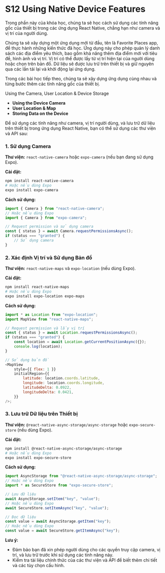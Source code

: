 # S12 Using Native Device Features

Trong phần này của khóa học, chúng ta sẽ học cách sử dụng các tính năng gốc của thiết bị trong các ứng dụng React Native, chẳng hạn như camera và vị trí của người dùng.

Chúng ta sẽ xây dựng một ứng dụng mới từ đầu, tên là Favorite Places app, để thực hành những kiến thức đã học. Ứng dụng này cho phép quản lý danh sách các địa điểm yêu thích, bao gồm khả năng thêm địa điểm mới với tiêu đề, hình ảnh và vị trí. Vị trí có thể được lấy từ vị trí hiện tại của người dùng hoặc chọn trên bản đồ. Dữ liệu sẽ được lưu trữ trên thiết bị và giữ nguyên qua các lần tải lại và khởi động lại ứng dụng.

Trong các bài học tiếp theo, chúng ta sẽ xây dựng ứng dụng cùng nhau và từng bước thêm các tính năng gốc của thiết bị.

Using the Camera, User Location & Device Storage

-   **Using the Device Camera**
-   **User Location & Map**
-   **Storing Data on the Device**

Để sử dụng các tính năng như camera, vị trí người dùng, và lưu trữ dữ liệu trên thiết bị trong ứng dụng React Native, bạn có thể sử dụng các thư viện và API sau:

### 1. Sử dụng Camera

**Thư viện:** `react-native-camera` hoặc `expo-camera` (nếu bạn đang sử dụng Expo).

**Cài đặt:**

```bash
npm install react-native-camera
# Hoặc nếu dùng Expo
expo install expo-camera
```

**Cách sử dụng:**

```javascript
import { Camera } from "react-native-camera";
// Hoặc nếu dùng Expo
import { Camera } from "expo-camera";

// Request permission và sử dụng camera
const { status } = await Camera.requestPermissionsAsync();
if (status === "granted") {
    // Sử dụng camera
}
```

### 2. Xác định Vị trí và Sử dụng Bản đồ

**Thư viện:** `react-native-maps` và `expo-location` (nếu dùng Expo).

**Cài đặt:**

```bash
npm install react-native-maps
# Hoặc nếu dùng Expo
expo install expo-location expo-maps
```

**Cách sử dụng:**

```javascript
import * as Location from "expo-location";
import MapView from "react-native-maps";

// Request permission và lấy vị trí
const { status } = await Location.requestPermissionsAsync();
if (status === "granted") {
    const location = await Location.getCurrentPositionAsync({});
    console.log(location);
}

// Sử dụng bản đồ
<MapView
    style={{ flex: 1 }}
    initialRegion={{
        latitude: location.coords.latitude,
        longitude: location.coords.longitude,
        latitudeDelta: 0.0922,
        longitudeDelta: 0.0421,
    }}
/>;
```

### 3. Lưu trữ Dữ liệu trên Thiết bị

**Thư viện:** `@react-native-async-storage/async-storage` hoặc `expo-secure-store` (nếu dùng Expo).

**Cài đặt:**

```bash
npm install @react-native-async-storage/async-storage
# Hoặc nếu dùng Expo
expo install expo-secure-store
```

**Cách sử dụng:**

```javascript
import AsyncStorage from "@react-native-async-storage/async-storage";
// Hoặc nếu dùng Expo
import * as SecureStore from "expo-secure-store";

// Lưu dữ liệu
await AsyncStorage.setItem("key", "value");
// Hoặc nếu dùng Expo
await SecureStore.setItemAsync("key", "value");

// Đọc dữ liệu
const value = await AsyncStorage.getItem("key");
// Hoặc nếu dùng Expo
const value = await SecureStore.getItemAsync("key");
```

**Lưu ý:**

-   Đảm bảo bạn đã xin phép người dùng cho các quyền truy cập camera, vị trí, và lưu trữ trước khi sử dụng các tính năng này.
-   Kiểm tra tài liệu chính thức của các thư viện và API để biết thêm chi tiết và các tùy chọn cấu hình.

